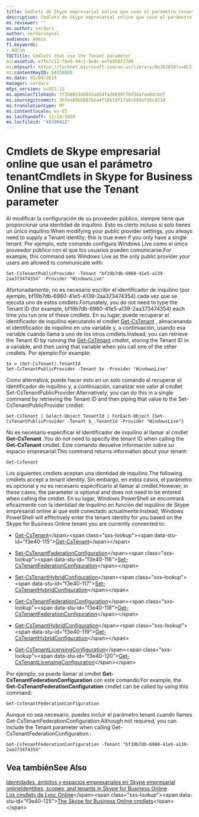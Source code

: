 ```yaml
---
title: Cmdlets de Skype empresarial online que usan el parámetro tenant
description: Cmdlets de Skype empresarial online que usan el parámetro tenant.
ms.reviewer: ''
ms.author: serdars
author: serdarsoysal
audience: Admin
f1.keywords:
- NOCSH
TOCTitle: Cmdlets that use the Tenant parameter
ms:assetid: e7fe7c12-fbe0-49c1-9e8c-eef6958f27d0
ms:mtpsurl: https://technet.microsoft.com/en-us/library/Dn362850(v=OCS.15)
ms:contentKeyID: 56558865
ms.date: 05/04/2015
manager: serdars
mtps_version: v=OCS.15
ms.openlocfilehash: ff2b8053dd855a854fa26699770d3dafaa0dcbd7
ms.sourcegitcommit: 36fee89bb887bea4f18b19f17a8c69daf5bc423d
ms.translationtype: MT
ms.contentlocale: es-ES
ms.lasthandoff: 11/24/2020
ms.locfileid: "49398412"
---
```

# <a name="cmdlets-in-skype-for-business-online-that-use-the-tenant-parameter"></a><span data-ttu-id="f3e40-103">Cmdlets de Skype empresarial online que usan el parámetro tenant</span><span class="sxs-lookup"><span data-stu-id="f3e40-103">Cmdlets in Skype for Business Online that use the Tenant parameter</span></span>

 


<span data-ttu-id="f3e40-104">Al modificar la configuración de su proveedor público, siempre tiene que proporcionar una identidad de inquilino. Esto es cierto incluso si solo tienes un único inquilino.</span><span class="sxs-lookup"><span data-stu-id="f3e40-104">When modifying your public provider settings, you always need to supply a Tenant identity; this is true even if you only have a single tenant.</span></span> <span data-ttu-id="f3e40-105">Por ejemplo, este comando configura Windows Live como el único proveedor público con el que los usuarios pueden comunicarse:</span><span class="sxs-lookup"><span data-stu-id="f3e40-105">For example, this command sets Windows Live as the only public provider your users are allowed to communicate with:</span></span>

    Set-CsTenantPublicProvider -Tenant "bf19b7db-6960-41e5-a139-2aa373474354" -Provider "WindowsLive"

<span data-ttu-id="f3e40-106">Afortunadamente, no es necesario escribir el identificador de inquilino (por ejemplo, bf19b7db-6960-41e5-A139-2aa373474354) cada vez que se ejecuta uno de estos cmdlets.</span><span class="sxs-lookup"><span data-stu-id="f3e40-106">Fortunately, you do not need to type the Tenant ID (for example, bf19b7db-6960-41e5-a139-2aa373474354) each time you run one of these cmdlets.</span></span> <span data-ttu-id="f3e40-107">En su lugar, puede recuperar el identificador de inquilino ejecutando el cmdlet [Get-CsTenant](https://technet.microsoft.com/library/jj994044\(v=ocs.15\)) , almacenando el identificador de inquilino en una variable y, a continuación, usando esa variable cuando llama a uno de los otros cmdlets.</span><span class="sxs-lookup"><span data-stu-id="f3e40-107">Instead, you can retrieve the Tenant ID by running the [Get-CsTenant](https://technet.microsoft.com/library/jj994044\(v=ocs.15\)) cmdlet, storing the Tenant ID in a variable, and then using that variable when you call one of the other cmdlets.</span></span> <span data-ttu-id="f3e40-108">Por ejemplo:</span><span class="sxs-lookup"><span data-stu-id="f3e40-108">For example:</span></span>

    $x = (Get-CsTenant).TenantId
    Set-CsTenantPublicProvider -Tenant $x -Provider "WindowsLive"

<span data-ttu-id="f3e40-109">Como alternativa, puede hacer esto en un solo comando al recuperar el identificador de inquilino y, a continuación, canalizar ese valor al cmdlet Set-CsTenantPublicProvider:</span><span class="sxs-lookup"><span data-stu-id="f3e40-109">Alternatively, you can do this in a single command by retrieving the Tenant ID and then piping that value to the Set-CsTenantPublicProvider cmdlet:</span></span>

    Get-CsTenant | Select-Object TenantId | ForEach-Object {Set-CsTenantPublicProvider -Tenant $_.TenantId -Provider "WindowsLive"}

<span data-ttu-id="f3e40-110">No es necesario especificar el identificador de inquilino al llamar al cmdlet **Get-CsTenant** .</span><span class="sxs-lookup"><span data-stu-id="f3e40-110">You do not need to specify the tenant ID when calling the **Get-CsTenant** cmdlet.</span></span> <span data-ttu-id="f3e40-111">Este comando devuelve información sobre su espacio empresarial:</span><span class="sxs-lookup"><span data-stu-id="f3e40-111">This command returns information about your tenant:</span></span>

    Get-CsTenant

<span data-ttu-id="f3e40-112">Los siguientes cmdlets aceptan una identidad de inquilino.</span><span class="sxs-lookup"><span data-stu-id="f3e40-112">The following cmdlets accept a tenant identity.</span></span> <span data-ttu-id="f3e40-113">Sin embargo, en estos casos, el parámetro es opcional y no es necesario especificarlo al llamar al cmdlet.</span><span class="sxs-lookup"><span data-stu-id="f3e40-113">However, in these cases, the parameter is optional and does not need to be entered when calling the cmdlet.</span></span> <span data-ttu-id="f3e40-114">En su lugar, Windows PowerShell se encontrará eficazmente con la identidad de inquilino en función del inquilino de Skype empresarial online al que esté conectado actualmente:</span><span class="sxs-lookup"><span data-stu-id="f3e40-114">Instead, Windows PowerShell will effectively enter the tenant identity for you based on the Skype for Business Online tenant you are currently connected to:</span></span>

  - <span data-ttu-id="f3e40-115">[Get-CsTenant](https://technet.microsoft.com/library/jj994044\(v=ocs.15\))</span><span class="sxs-lookup"><span data-stu-id="f3e40-115">[Get-CsTenant](https://technet.microsoft.com/library/jj994044\(v=ocs.15\))</span></span>

  - <span data-ttu-id="f3e40-116">[Set-CsTenantFederationConfiguration](https://technet.microsoft.com/library/jj994080\(v=ocs.15\))</span><span class="sxs-lookup"><span data-stu-id="f3e40-116">[Set-CsTenantFederationConfiguration](https://technet.microsoft.com/library/jj994080\(v=ocs.15\))</span></span>

  - <span data-ttu-id="f3e40-117">[Set-CsTenantHybridConfiguration](https://technet.microsoft.com/library/jj994046\(v=ocs.15\))</span><span class="sxs-lookup"><span data-stu-id="f3e40-117">[Set-CsTenantHybridConfiguration](https://technet.microsoft.com/library/jj994046\(v=ocs.15\))</span></span>

  - <span data-ttu-id="f3e40-118">[Get-CsTenantFederationConfiguration](https://technet.microsoft.com/library/jj994072\(v=ocs.15\))</span><span class="sxs-lookup"><span data-stu-id="f3e40-118">[Get-CsTenantFederationConfiguration](https://technet.microsoft.com/library/jj994072\(v=ocs.15\))</span></span>

  - <span data-ttu-id="f3e40-119">[Get-CsTenantHybridConfiguration](https://technet.microsoft.com/library/jj994034\(v=ocs.15\))</span><span class="sxs-lookup"><span data-stu-id="f3e40-119">[Get-CsTenantHybridConfiguration](https://technet.microsoft.com/library/jj994034\(v=ocs.15\))</span></span>

  - <span data-ttu-id="f3e40-120">[Get-CsTenantLicensingConfiguration](https://technet.microsoft.com/library/dn362770\(v=ocs.15\))</span><span class="sxs-lookup"><span data-stu-id="f3e40-120">[Get-CsTenantLicensingConfiguration](https://technet.microsoft.com/library/dn362770\(v=ocs.15\))</span></span>

<span data-ttu-id="f3e40-121">Por ejemplo, se puede llamar al cmdlet **Get-CsTenantFederationConfiguration** con este comando:</span><span class="sxs-lookup"><span data-stu-id="f3e40-121">For example, the **Get-CsTenantFederationConfiguration** cmdlet can be called by using this command:</span></span>

    Get-CsTenantFederationConfiguration

<span data-ttu-id="f3e40-122">Aunque no sea necesario, puedes incluir el parámetro tenant cuando llames Get-CsTenantFederationConfiguration:</span><span class="sxs-lookup"><span data-stu-id="f3e40-122">Although not required, you can include the Tenant parameter when calling Get-CsTenantFederationConfiguration :</span></span>

    Get-CsTenantFederationConfiguration -Tenant "bf19b7db-6960-41e5-a139-2aa373474354"

## <a name="see-also"></a><span data-ttu-id="f3e40-123">Vea también</span><span class="sxs-lookup"><span data-stu-id="f3e40-123">See Also</span></span>


[<span data-ttu-id="f3e40-124">Identidades, ámbitos y espacios empresariales en Skype empresarial online</span><span class="sxs-lookup"><span data-stu-id="f3e40-124">Identities, scopes, and tenants in Skype for Business Online</span></span>](identities-scopes-and-tenants-in-skype-for-business-online.md)  
<span data-ttu-id="f3e40-125">[Los cmdlets de Lync Online](https://technet.microsoft.com/library/dn362817\(v=ocs.15\))</span><span class="sxs-lookup"><span data-stu-id="f3e40-125">[The Skype for Business Online cmdlets](https://technet.microsoft.com/library/dn362817\(v=ocs.15\))</span></span>

